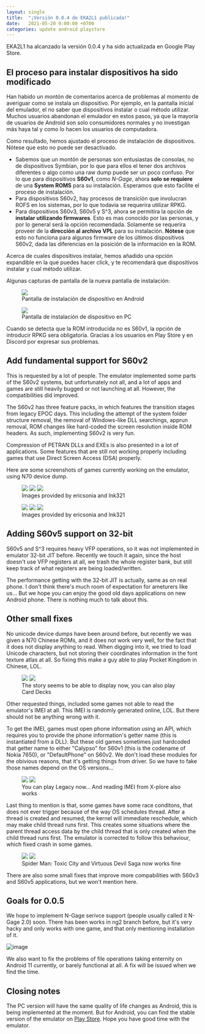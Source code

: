 ```yaml
---
layout: single
title:  "¡Versión 0.0.4 de EKA2L1 publicada!"
date:   2021-05-20 9:00:00 +0700
categories: update android playstore
---
```


EKA2L1 ha alcanzado la versión 0.0.4 y ha sido actualizada en Google Play Store. 

## El proceso para instalar dispositivos ha sido modificado

Han habido un montón de comentarios acerca de problemas al momento de averiguar como se instala un dispositivo. Por ejemplo, en la pantalla inicial del emulador, el no saber que dispositivos instalar o cual método utilizar. Muchos usuarios abandonan el emulador en estos pasos, ya que la mayoría de usuarios de Android son solo consumidores normales y no investigan más haya tal y como lo hacen los usuarios de computadora.

Como resultado, hemos ajustado el proceso de instalación de dispositivos. Nótese que esto no puede ser desactivado.
- Sabemos que un montón de personas son entusiastas de consolas, no de dispositivos Symbian, por lo que para ellos el tener dos archivos diferentes o algo como una raw dump puede ser un poco confuso. Por lo que para dispositivos **S60v1**, como *N-Gage*, ahora **solo se requiere** de una **System ROMS** para su instalación. Esperamos que esto facilite el proceso de instalación.
- Para dispositivos S60v2, hay procesos de transición que involucran ROFS en los sistemas, por lo que todavia se requerira utilizar RPKG.
- Para dispositivos S60v3, S60v5 y S^3, ahora se permitira la opción de **instalar utilizando firmwares**. Esto es mas conocido por las personas, y por lo general será la opción recomendada. Solamente se requerira proveer de la **dirección al archivo VPL** para su instalación. **Nótese** que esto no funciona para algunos firmware de los últimos dispositivos S60v2, dada las diferencias en la posición de la información en la ROM.

Acerca de cuales dispositivos instalar, hemos añadido una opción expandible en la que puedes hacer click, y te recomendará que dispositivos instalar y cual método utilizar.

Algunas capturas de pantalla de la nueva pantalla de instalación:

<figure class="">
	<img src="https://cdn.discordapp.com/attachments/786228834638626867/844785034178986004/Screenshot_20210520-105346_EKA2L1.jpg">
	<figcaption>Pantalla de instalación de dispositivo en Android</figcaption>
</figure>

<figure class="">
	<img src="https://user-images.githubusercontent.com/25717050/118917060-445be380-b95a-11eb-8a70-6c4c8bb71578.png">
	<figcaption>Pantalla de instalación de dispositivo en PC</figcaption>
</figure>

Cuando se detecta que la ROM introducida no es S60v1, la opción de introducir RPKG sera obligatoría. Gracias a los usuarios en Play Store y en Discord por expresar sus problemas.

## Add fundamental support for S60v2

This is requested by a lot of people. The emulator implemented some parts of the S60v2 systems, but unfortunately not all, and a lot of apps and games are still heavily bugged or not launching at all. However, the compatibilities did improved.

The S60v2 has three feature packs, in which features the transition stages from legacy EPOC days. This including the attempt of the system folder structure removal, the removal of Windows-like DLL searchings, apprun removal, ROM changes like hard-coded the screen resolution inside ROM headers. As such, implementing S60v2 is very fun.

Compression of PETRAN DLLs and EXEs is also presented in a lot of applications. Some features that are still not working properly including games that use Direct Screen Access (DSA) properly.

Here are some screenshots of games currently working on the emulator, using N70 device dump.

<figure class="third">
	<img src="https://cdn.discordapp.com/attachments/703563521379663883/840340705734033519/Screenshot_20210508-043257910.jpg">
	<img src="https://cdn.discordapp.com/attachments/703563521379663883/835925072249618452/88.png">
	<img src="https://cdn.discordapp.com/attachments/703563521379663883/835931179512496148/Screenshot_20210426-003110162.jpg">
	<figcaption>Images provided by ericsonia and Ink321</figcaption>
</figure>

<figure class="third">
	<img src="https://media.discordapp.net/attachments/703563521379663883/835942982699974686/Screenshot_20210426-011828204.jpg?width=285&height=593">
	<img src="https://cdn.discordapp.com/attachments/703563521379663883/835918650602553424/7.png">
	<img src="https://cdn.discordapp.com/attachments/703563521379663883/835917090761342976/Screenshot_20210425-233538114.jpg">
	<figcaption>Images provided by ericsonia and Ink321</figcaption>
</figure>

## Adding S60v5 support on 32-bit

S60v5 and S^3 requires heavy VFP operations, so it was not implemented in emulator 32-bit JIT before. Recently we touch it again, since the host doesn't use VFP registers at all, we trash the whole register bank, but still keep track of what registers are being loaded/written.

The performance getting with the 32-bit JIT is actually, same as on real phone. I don't think there's much room of expectation for ameturers like us... But we hope you can enjoy the good old days applications on new Android phone. There is nothing much to talk about this.

## Other small fixes

No unicode device dumps have been around before, but recently we was given a N70 Chinese ROMs, and it does not work very well, for the fact that it does not display anything to read. When digging into it, we tried to load Unicode characters, but not storing their coordinates information in the font texture atlas at all. So fixing this make a guy able to play Pocket Kingdom in Chinese, LOL.

<figure class="half">
	<img src="https://cdn.discordapp.com/attachments/703563521379663883/841236525442400256/Screenshot_20210510_165245_com.github.eka2l1.jpg">
	<img src="https://cdn.discordapp.com/attachments/703563521379663883/841206165320237126/unknown.png">
	<figcaption>The story seems to be able to display now, you can also play Card Decks</figcaption>
</figure>

Other requested things, included some games not able to read the emulator's IMEI at all. This IMEI is randomly generated online, LOL. But there should not be anything wrong with it.

To get the IMEI, games must open phone information using an API, which requires you to provide the phone information's getter name (this is instantiated from a DLL). But these old games sometimes just hardcoded that getter name to either "Calypso" for S60v1 (this is the codename of Nokia 7650), or "DefaultPhone" on S60v2. We don't load these modules for the obivious reasons, that it's getting things from driver. So we have to fake those names depend on the OS versions...
  
<figure class="half">
	<img src="https://cdn.discordapp.com/attachments/703563521379663883/837025442631516170/111.png">
	<img src="https://cdn.discordapp.com/attachments/703563521379663883/837031936668467210/78.png">
	<figcaption>You can play Legacy now... And reading IMEI from X-plore also works</figcaption>
</figure>
  
Last thing to mention is that, some games have some race conditons, that does not ever trigger because of the way OS schedules thread. After a thread is created and resumed, the kernel will immediate reschedule, which may make child thread runs first. This creates some situations where the parent thread access data by the child thread that is only created when the child thread runs first. The emulator is corrected to follow this behaviour, which fixed crash in some games.

<figure class="half">
	<img src="https://cdn.discordapp.com/attachments/703563521379663883/840313459240992808/Screenshot_20210508-023938077.jpg">
	<img src="https://cdn.discordapp.com/attachments/703563521379663883/840298370576810045/78.png">
	<figcaption>Spider Man: Toxic City and Virtuous Devil Saga now works fine</figcaption>
</figure>
  
There are also some small fixes that improve more compabilities with S60v3 and S60v5 applications, but we won't mention here.
  
## Goals for 0.0.5
  
We hope to implement N-Gage serivce support (people usually called it N-Gage 2.0) soon. There has been works in ng2 branch before, but it's very hacky and only works with one game, and that only mentioning installation of it.

![image](https://user-images.githubusercontent.com/25717050/118920571-de268f00-b960-11eb-8f52-87cb082dc09c.png)
  
We also want to fix the problems of file operations taking enternity on Android 11 currently, or barely functional at all. A fix will be issued when we find the time.

## Closing notes
  
The PC version will have the same quality of life changes as Android, this is being implemented at the moment. But for Android, you can find the stable version of the emulator on [Play Store](https://play.google.com/store/apps/details?id=com.github.eka2l1). Hope you have good time with the emulator.
